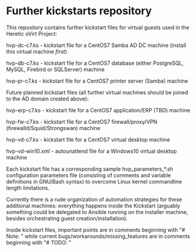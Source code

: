 # Further kickstarts repository

This repository contains further kickstart files for virtual guests used in the Heretic oVirt Project:

hvp-dc-c7.ks -  kickstart file for a CentOS7 Samba AD DC machine (install this virtual machine *first*)

hvp-db-c7.ks - kickstart file for a CentOS7 database (either PostgreSQL, MySQL, Firebird or SQLServer) machine

hvp-pr-c7.ks - kickstart file for a CentOS7 printer server (Samba) machine

Future planned kickstart files (all further virtual machines should be joined to the AD domain created above):

hvp-erp-c7.ks - kickstart file for a CentOS7 application/ERP (TBD) machine

hvp-fw-c7.ks - kickstart file for a CentOS7 firewall/proxy/VPN (firewalld/Squid/Strongswan) machine

hvp-vd-c7.ks - kickstart file for a CentOS7 virtual desktop machine

hvp-vd-win10.xml - autounattend file for a Windows10 virtual desktop machine

Each kickstart file has a corresponding sample hvp_parameters_&ast;.sh configuration parameters file (consisting of comments and variable definitions in GNU/Bash syntax) to overcome Linux kernel commandline length limitations.

Currently there is a rude organization of automation strategies for these additional machines: everything happens inside the Kickstart (arguably something could be delegated to Ansible running on the installer machine, besides orchestrating guest creation/installation).

Inside kickstart files, important points are in comments beginning with "# Note: " while current bugs/workarounds/missing_features are in comments beginning with "# TODO: "

